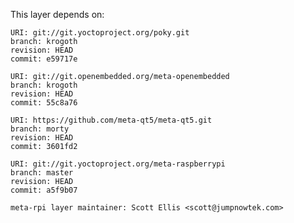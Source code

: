 This layer depends on:

    URI: git://git.yoctoproject.org/poky.git
    branch: krogoth
    revision: HEAD
    commit: e59717e

    URI: git://git.openembedded.org/meta-openembedded
    branch: krogoth
    revision: HEAD
    commit: 55c8a76

    URI: https://github.com/meta-qt5/meta-qt5.git
    branch: morty
    revision: HEAD
    commit: 3601fd2

    URI: git://git.yoctoproject.org/meta-raspberrypi 
    branch: master
    revision: HEAD
    commit: a5f9b07

    meta-rpi layer maintainer: Scott Ellis <scott@jumpnowtek.com>
